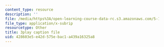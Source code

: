 ```yaml
---
content_type: resource
description: ''
file: /media/https%3A/open-learning-course-data-rc.s3.amazonaws.com/5-112-principles-of-chemical-science-fall-2005/428603e5e42d575ebac1a439a16325a8_sNdTPKvsYXg.vtt
file_type: application/x-subrip
resourcetype: Other
title: 3play caption file
uid: 428603e5-e42d-575e-bac1-a439a16325a8
---
```

